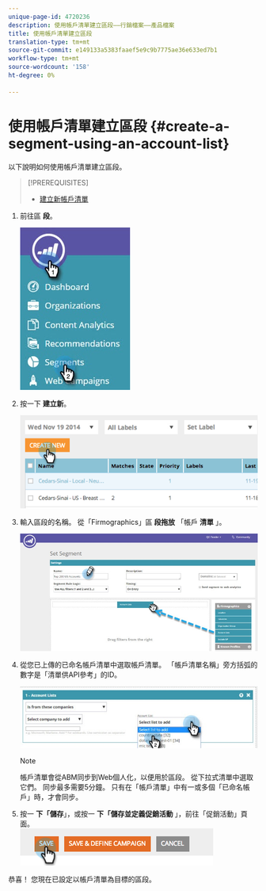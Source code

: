 ```yaml
---
unique-page-id: 4720236
description: 使用帳戶清單建立區段——行銷檔案——產品檔案
title: 使用帳戶清單建立區段
translation-type: tm+mt
source-git-commit: e149133a5383faaef5e9c9b7775ae36e633ed7b1
workflow-type: tm+mt
source-wordcount: '158'
ht-degree: 0%

---
```



# 使用帳戶清單建立區段 {#create-a-segment-using-an-account-list}

以下說明如何使用帳戶清單建立區段。

>[!PREREQUISITES]
>
>* [建立新帳戶清單](../../../product-docs/account-based-marketing/target/account-lists.md)

>



1. 前往區 **段**。

   ![](assets/new-dropdown-segments-hand-no-account-list.jpg)

1. 按一下 **建立新**。

   ![](assets/image2014-11-19-19-3a33-3a47.png)

1. 輸入區段的名稱。 從「Firmographics」區 **段拖放** 「帳戶 **清單** 」。

   ![](assets/set-segment-hands.jpg)

1. 從您已上傳的已命名帳戶清單中選取帳戶清單。 「帳戶清單名稱」旁方括弧的數字是「清單供API參考」的ID。

   ![](assets/select-list-for-segment-hands.jpg)

   >[!NOTE]
   >
   >帳戶清單會從ABM同步到Web個人化，以便用於區段。 從下拉式清單中選取它們。 同步最多需要5分鐘。 只有在「帳戶清單」中有一或多個「已命名帳戶」時，才會同步。

1. 按一 **下「儲存**」，或按一 **下「儲存並定義促銷活動** 」，前往「促銷活動」頁面。\
   ![](assets/image2014-11-19-19-3a48-3a20.png)

恭喜！ 您現在已設定以帳戶清單為目標的區段。
